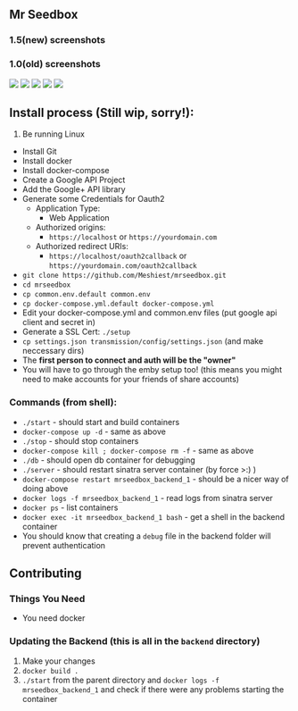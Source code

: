 ## Mr Seedbox

### 1.5(new) screenshots

### 1.0(old) screenshots

![](http://i.imgur.com/WDeD1Is.png)
![](http://i.imgur.com/tMiGwxQ.png)
![](http://i.imgur.com/jmW8KzM.png)
![](http://i.imgur.com/uWYCPAm.png)
![](http://i.imgur.com/relNlJz.png)

## Install process (Still wip, sorry!):

1. Be running Linux
* Install Git
* Install docker
* Install docker-compose
* Create a Google API Project
* Add the Google+ API library
* Generate some Credentials for Oauth2
  * Application Type:
    * Web Application
  * Authorized origins:
    * `https://localhost` or `https://yourdomain.com`
  * Authorized redirect URIs:
    * `https://localhost/oauth2callback` or `https://yourdomain.com/oauth2callback`
* `git clone https://github.com/Meshiest/mrseedbox.git`
* `cd mrseedbox`
* `cp common.env.default common.env`
* `cp docker-compose.yml.default docker-compose.yml`
* Edit your docker-compose.yml and common.env files (put google api client and secret in)
* Generate a SSL Cert: `./setup`
* `cp settings.json transmission/config/settings.json` (and make neccessary dirs)
* The **first person to connect and auth will be the "owner"**
* You will have to go through the emby setup too! (this means you might need to make accounts for your friends of share accounts)

### Commands (from shell):

* `./start` - should start and build containers
* `docker-compose up -d` - same as above
* `./stop` - should stop containers
* `docker-compose kill ; docker-compose rm -f` - same as above
* `./db` - should open db container for debugging
* `./server` - should restart sinatra server container (by force >:) )
* `docker-compose restart mrseedbox_backend_1` - should be a nicer way of doing above
* `docker logs -f mrseedbox_backend_1` - read logs from sinatra server
* `docker ps` - list containers
* `docker exec -it mrseedbox_backend_1 bash` - get a shell in the backend container
* You should know that creating a `debug` file in the backend folder will prevent authentication

## Contributing

### Things You Need
* You need docker

### Updating the Backend (this is all in the `backend` directory)
1. Make your changes
2. `docker build .`
3. `./start` from the parent directory and `docker logs -f mrseedbox_backend_1` and check if there were any problems starting the container